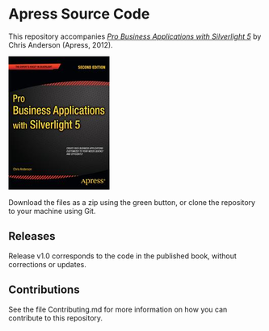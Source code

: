 # Apress Source Code

This repository accompanies [*Pro Business Applications with Silverlight 5*](http://www.apress.com/9781430235002) by Chris Anderson (Apress, 2012).

![Cover image](9781430235002.jpg)

Download the files as a zip using the green button, or clone the repository to your machine using Git.

## Releases

Release v1.0 corresponds to the code in the published book, without corrections or updates.

## Contributions

See the file Contributing.md for more information on how you can contribute to this repository.

